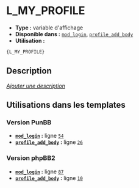 # L_MY_PROFILE
* __Type :__ variable d'affichage
* __Disponible dans :__ [`mod_login`](../tpl/var/mod_login.md#readme), [`profile_add_body`](../tpl/var/profile_add_body.md#readme)
* __Utilisation :__

```html
{L_MY_PROFILE}
```

## Description
[*Ajouter une description*](https://fa-tvars.appspot.com/var/L_MY_PROFILE)

## Utilisations dans les templates

### Version PunBB
* __[`mod_login`](../tpl/var/mod_login.md#readme) :__ ligne [`54`](../tpl/src/punbb/mod_login.tpl#L54)
* __[`profile_add_body`](../tpl/var/profile_add_body.md#readme) :__ ligne [`26`](../tpl/src/punbb/profile_add_body.tpl#L26)

### Version phpBB2
* __[`mod_login`](../tpl/var/mod_login.md#readme) :__ ligne [`87`](../tpl/src/subsilver/mod_login.tpl#L87)
* __[`profile_add_body`](../tpl/var/profile_add_body.md#readme) :__ ligne [`10`](../tpl/src/subsilver/profile_add_body.tpl#L10)